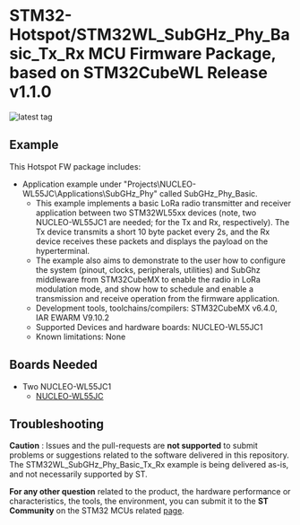 # STM32-Hotspot/STM32WL_SubGHz_Phy_Basic_Tx_Rx MCU Firmware Package, based on STM32CubeWL Release v1.1.0

![latest tag](https://img.shields.io/github/v/tag/STMicroelectronics/STM32CubeWL.svg?color=brightgreen)

## Example

This Hotspot FW package includes:
* Application example under "Projects\NUCLEO-WL55JC\Applications\SubGHz_Phy" called SubGHz_Phy_Basic.     
   * This example implements a basic LoRa radio transmitter and receiver application between two STM32WL55xx devices (note, two NUCLEO-WL55JC1 are needed; for the Tx and Rx, respectively). The Tx device transmits a short 10 byte packet every 2s, and the Rx device receives these packets and displays the payload on the hyperterminal. 
   * The example also aims to demonstrate to the user how to configure the system (pinout, clocks, peripherals, utilities) and SubGhz middleware from STM32CubeMX to enable the radio in LoRa modulation mode, and show how to schedule and enable a transmission and receive operation from the firmware application.       
   * Development tools, toolchains/compilers: STM32CubeMX v6.4.0, IAR EWARM V9.10.2
   * Supported Devices and hardware boards: NUCLEO-WL55JC1
   * Known limitations: None

## Boards Needed

  * Two NUCLEO-WL55JC1
    * [NUCLEO-WL55JC](https://www.st.com/en/evaluation-tools/nucleo-wl55jc.html)

## Troubleshooting

**Caution** : Issues and the pull-requests are **not supported** to submit problems or suggestions related to the software delivered in this repository. The STM32WL_SubGHz_Phy_Basic_Tx_Rx example is being delivered as-is, and not necessarily supported by ST.

**For any other question** related to the product, the hardware performance or characteristics, the tools, the environment, you can submit it to the **ST Community** on the STM32 MCUs related [page](https://community.st.com/s/topic/0TO0X000000BSqSWAW/stm32-mcus).

